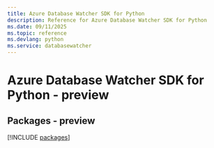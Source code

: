 ```yaml
---
title: Azure Database Watcher SDK for Python
description: Reference for Azure Database Watcher SDK for Python
ms.date: 09/11/2025
ms.topic: reference
ms.devlang: python
ms.service: databasewatcher
---
```

# Azure Database Watcher SDK for Python - preview
## Packages - preview
[!INCLUDE [packages](database-watcher-index.md)]